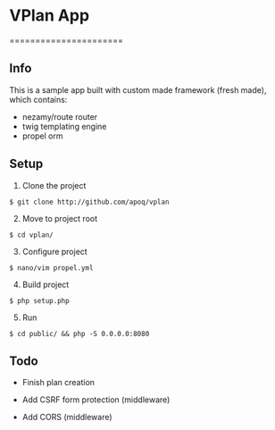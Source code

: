 # VPlan App
======================

## Info

This is a sample app built with custom made framework (fresh made), which contains:

 * nezamy/route router
 * twig templating engine
 * propel orm

## Setup

1) Clone the project
```
$ git clone http://github.com/apoq/vplan
```

2) Move to project root
```
$ cd vplan/
```

3) Configure project
```
$ nano/vim propel.yml
```

4) Build project
```
$ php setup.php
```

5) Run
```
$ cd public/ && php -S 0.0.0.0:8080
```

## Todo

* Finish plan creation

* Add CSRF form protection (middleware)

* Add CORS (middleware)
